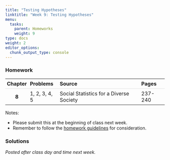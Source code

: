 ```yaml
---
title: "Testing Hypotheses"
linktitle: "Week 9: Testing Hypotheses"
menu:
  tasks:
    parent: Homeworks
    weight: 9
type: docs
weight: 2
editor_options: 
  chunk_output_type: console
---
```

<script src="/rmarkdown-libs/kePrint/kePrint.js"></script>
<link href="/rmarkdown-libs/lightable/lightable.css" rel="stylesheet" />
<script src="/rmarkdown-libs/kePrint/kePrint.js"></script>
<link href="/rmarkdown-libs/lightable/lightable.css" rel="stylesheet" />



<style>
span.boxed {
  border: 0px solid #FFFFFF;
  padding: 5px;
  color: #FFFFFF;
  background-color: #005b96;
  display: inline;
} 

table {
   margin-left: auto;
   margin-right: auto;
}

table thead th { border-bottom: 1px solid #ddd; 
}

th, td { padding: 5px; 
}

tr:nth-child(even) { background: #ffffff; 
}
</style>

### Homework


<center>
<table>
 <thead>
  <tr>
   <th style="text-align:center;"> Chapter </th>
   <th style="text-align:left;"> Problems </th>
   <th style="text-align:left;"> Source </th>
   <th style="text-align:left;"> Pages </th>
  </tr>
 </thead>
<tbody>
  <tr>
   <td style="text-align:center;font-weight: bold;"> 8 </td>
   <td style="text-align:left;"> 1, 2, 3, 4, 5 </td>
   <td style="text-align:left;"> Social Statistics for a Diverse Society </td>
   <td style="text-align:left;"> 237-240 </td>
  </tr>
</tbody>
</table>
</center>

Notes: 

- Please submit this at the beginning of class next week.
- Remember to follow the [homework guidelines](/tasks/#homeworks) for consideration.

<!--
to the Submission Portal on [ecampus](https://ecampus.wvu.edu/){target="_blank"} by 11:59 PM next Wednesday.<br>
-->

### Solutions

*Posted after class day and time next week.*

<!--
*Note: The* `\(z\)` *value obtained will be referenced by the variable* `\(z_{obt}\)`.

<details><summary>1</summary>
<p>
a. We have 
`\begin{align}
H_0:\,\mu_Y=13.5\,\,\text{years}\\
H_1:\,\mu_Y<13.5\,\,\text{years}
\end{align}`

b. We have 
`\begin{align}
z &= \dfrac{10.9-13.5}{7.6/\sqrt{150}}\\[0.5ex]
&\approx -4.19
\end{align}`
yielding that `\(z\)` value, or `\(z_{obt} = -4.19\)`. The `\(p\)`-value for this `\(z_{obt} < 0.001\)` for a one-tailed test where `\(\alpha = 0.01\)`. Since `\(z_{obt} < 0.001\)` and `\(0.001 < \alpha\)`, we <span class="boxed">reject `\(H_0\)` and can likely assume that the doctors at the HMO do have less experience than the population of doctors at all HMOs.</span> 
</p>
</details>

<details><summary>2</summary>
<p>
a. We have  
`\begin{align}
s_{p_1-p_2} &=\sqrt{\dfrac{0.43\cdot(1-0.43)}{899}+\dfrac{0.50\cdot(1-0.50)}{351}}\\[0.5ex]
&= \sqrt{0.0313}\\
&\approx 0.03
\end{align}`
implying 
`\begin{align}
z &= \dfrac{0.43-0.50}{0.03}\\[0.5ex]
&\approx -2.33
\end{align}`
so `\(z_{obt} = -2.33\)` and the probability of obtaining this `\(z\)` statistic is `\(0.0099\cdot 2=0.0198\)` which is less than `\(\alpha = 0.01\)`. So we <span class="boxed">reject `\(H_0\)` and can likely assume there is a significant difference in the proportion of homeowners between first-generation and second-generation Hispanic Americans. In fact given we have `\(0.43-0.50=-0.07\)`, there is a lower proportion of home ownership among first-generation Hispanic Americans than second-generation Hispanic Americans</span>.

b. We have  
`\begin{align}
s_{p_1-p_2} &=\sqrt{\dfrac{0.58\cdot(1-0.58)}{2684}+\dfrac{0.51\cdot(1-0.51)}{566}}\\[0.5ex]
&= \sqrt{0.0229}\\
&\approx 0.02
\end{align}`
implying 
`\begin{align}
z &= \dfrac{0.58-0.51}{0.02}\\[0.5ex]
&\approx 3.50
\end{align}`
so `\(z_{obt} = 3.50\)` and the probability of obtaining this `\(z\)` statistic is `\(0.002\cdot 2=0.0004\)` which is less than `\(\alpha = 0.01\)`. So we <span class="boxed">reject `\(H_0\)` and can likely assume there is a significant difference in the proportion of homeowners between first-generation and second-generation Asian Americans. In fact given we have `\(0.58-0.51=0.07\)`, there is a higher proportion of home ownership among first-generation Hispanic Americans than second-generation Hispanic Americans</span>.

</p>
</details>
 

<details><summary>3</summary>
<p>
<div align="center">
<div style="width: 50%; margin:0 left;text-align: left;">
<table class="table" style="width: auto !important; margin-left: auto; margin-right: auto;">
 <thead>
  <tr>
   <th style="text-align:left;"> Item </th>
   <th style="text-align:left;"> Test </th>
   <th style="text-align:center;"> Research Hypothesis </th>
   <th style="text-align:center;"> Null Hypothesis </th>
  </tr>
 </thead>
<tbody>
  <tr>
   <td style="text-align:left;"> `\(\text{a}\)` </td>
   <td style="text-align:left;"> Two-tailed </td>
   <td style="text-align:center;"> `\(\mu\neq53657\)` </td>
   <td style="text-align:center;"> `\(\mu=53657\)` </td>
  </tr>
  <tr>
   <td style="text-align:left;"> `\(\text{b}\)` </td>
   <td style="text-align:left;"> One-tailed </td>
   <td style="text-align:center;"> `\(\mu>3.2\)` </td>
   <td style="text-align:center;"> `\(\mu=3.2\)` </td>
  </tr>
  <tr>
   <td style="text-align:left;"> `\(\text{c}\)` </td>
   <td style="text-align:left;"> One-tailed </td>
   <td style="text-align:center;"> `\(\mu_1<\mu_2\)` </td>
   <td style="text-align:center;"> `\(\mu_1=\mu_2\)` </td>
  </tr>
  <tr>
   <td style="text-align:left;"> `\(\text{d}\)` </td>
   <td style="text-align:left;"> Two-tailed </td>
   <td style="text-align:center;"> `\(\mu_1\neq\mu_2\)` </td>
   <td style="text-align:center;"> `\(\mu_1=\mu_2\)` </td>
  </tr>
  <tr>
   <td style="text-align:left;"> `\(\text{e}\)` </td>
   <td style="text-align:left;"> One-tailed </td>
   <td style="text-align:center;"> `\(\mu_1>\mu_2\)` </td>
   <td style="text-align:center;"> `\(\mu_1=\mu_2\)` </td>
  </tr>
  <tr>
   <td style="text-align:left;"> `\(\text{f}\)` </td>
   <td style="text-align:left;"> One-tailed </td>
   <td style="text-align:center;"> `\(\mu_1<\mu_2\)` </td>
   <td style="text-align:center;"> `\(\mu_1=\mu_2\)` </td>
  </tr>
</tbody>
</table>
</div>
</div>
</p>
</details>

<details><summary>4</summary>
<p>
a. We have 
`\begin{align}
H_0:\,\pi_1=\pi_2\\
H_1:\,\pi_1<\pi_2
\end{align}`

b. We have 
`\begin{align}
s_{p_1-p_2} &=\sqrt{\dfrac{0.34\cdot(1-0.34)}{1799}+\dfrac{0.41\cdot(1-0.41)}{1001}}\\[0.5ex]
&= \sqrt{0.0003664}\\
&\approx 0.02
\end{align}`
implying
`\begin{align}
z &= \dfrac{0.34-0.41}{0.02}\\[0.5ex]
&\approx -3.50
\end{align}`
yielding that <span class="boxed">$z_{obt}=-3.50 <\alpha = 0.05$</span> (and less than `\(0.0002\)` from Appendix A). So <span class="boxed">the proportion of White respondents who support the tactic of bringing people of different racial backgrounds together to talk about race is lower than the proportion of Black respondents</span>. The difference given by `\(0.41-0.34\)` is likely significant at the `\(0.05\)` level.
</p>
</details>

<details><summary>5</summary>
<p>
a. We have 
`\begin{align}
H_0:\,\mu = 37.8\\
H_1:\,\mu\neq 37.8
\end{align}`

b. We have 
`\begin{align}
t &= \dfrac{48.69-37.80}{17.99/\sqrt{1495}}\\[0.5ex]
&\approx 23.17
\end{align}`
yielding that <span class="boxed">$t_{obt}=23.17$</span> with <span class="boxed">$p < 0.001$</span> (and is greater than `\(3.291\)` from Appendix B). 

c. We can say that `\(H_0\)` should likely be rejected in favor of the `\(H_1\)`. So <span class="boxed">there is a difference between the mean age of the GSS sample and the mean age of all American adults</span>. Relative to age, the GSS sample is not representative of all American adults (the GSS sample is significantly older). 

</p>
</details>
-->
